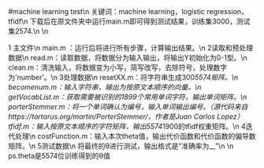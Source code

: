 #machine learning test\n
关键词：machine learning，logistic regression，tfidf\n
下载后在原文件夹中运行main.m即可得到测试结果，训练集3000，测试集2574.\n
\n

1 主文件\n
main.m ：运行后将进行所有步骤，计算输出结果。\n
2读取和预处理数据\n
read.m：读取数据，将数据分为输入输出，将输出Y初始化为0-1型。\n
clean.m：清洗输入，将数据变为小写，简写改写，去除符号，处理数字为’number’。\n
3处理数据\n
resetXX.m：将字符串生成300*5574矩阵。\n
becomenum.m：输入字符串，输出为按原文本顺序的向量。\n
getVocabList.m：获取需要被识别的1899个常用单词字符，输出单词矩阵。\n
porterStemmer.m：将一个单词确认为编号，输入单词输出编号。（源代码来自https://tartarus.org/martin/PorterStemmer/，作者是Juan Carlos Lopez）
tfidf.m：输入按原文本顺序的字符矩阵，输出5574*1900的tfidf权重矩阵。\n
4迭代处理\n
costFunction.m：输入本次theta值，输出代价函数和代价函数的偏导数矩阵。\n
5测试数据\n
将最终的θ进行测试，输出格式是“准确率为__”\n
\n
ps.theta是5574位训练得到的θ值
